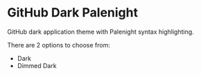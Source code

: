 # GitHub Dark Palenight
GitHub dark application theme with Palenight syntax highlighting.

There are 2 options to choose from:

- Dark
- Dimmed Dark